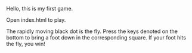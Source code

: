 Hello, this is my first game.

Open index.html to play.

The rapidly moving black dot is the fly. Press the keys denoted on the bottom to bring a foot down in the corresponding square.
If your foot hits the fly, you win!

